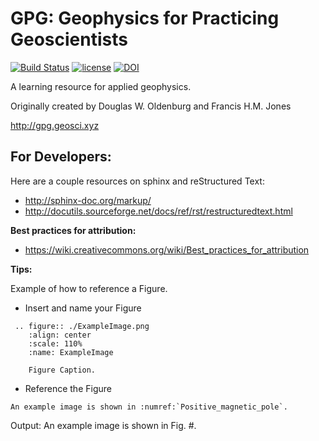 GPG: Geophysics for Practicing Geoscientists
============================================

[![Build Status](https://travis-ci.org/ubcgif/gpg.svg?branch=master)](https://travis-ci.org/ubcgif/gpg)
[![license](https://img.shields.io/badge/license-CC%20BY%204.0-blue.svg)](/LICENSE)
[![DOI](https://zenodo.org/badge/24121664.svg)](https://zenodo.org/badge/latestdoi/24121664)


A learning resource for applied geophysics.

Originally created by Douglas W. Oldenburg and Francis H.M. Jones

http://gpg.geosci.xyz


For Developers:
---------------

Here are a couple resources on sphinx and reStructured Text:

- http://sphinx-doc.org/markup/
- http://docutils.sourceforge.net/docs/ref/rst/restructuredtext.html 

**Best practices for attribution:**

- https://wiki.creativecommons.org/wiki/Best_practices_for_attribution

**Tips:**

Example of how to reference a Figure.

- Insert and name your Figure

```
 .. figure:: ./ExampleImage.png
	:align: center
	:scale: 110% 
	:name: ExampleImage

	Figure Caption.
```

- Reference the Figure
```
An example image is shown in :numref:`Positive_magnetic_pole`.
```	
Output: An example image is shown in Fig. #.	
